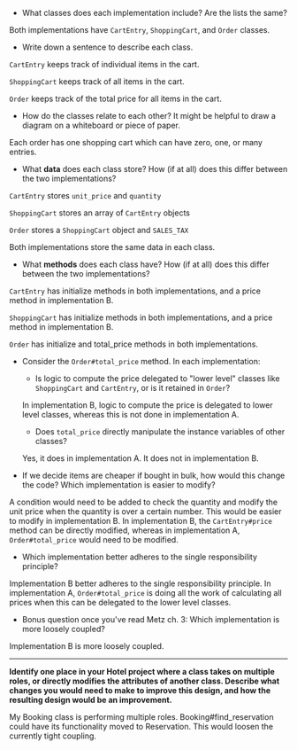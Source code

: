 - What classes does each implementation include? Are the lists the same?

Both implementations have `CartEntry`, `ShoppingCart`, and `Order` classes.

- Write down a sentence to describe each class.

`CartEntry` keeps track of individual items in the cart.

`ShoppingCart` keeps track of all items in the cart.

`Order` keeps track of the total price for all items in the cart.

- How do the classes relate to each other? It might be helpful to draw a diagram on a whiteboard or piece of paper.

Each order has one shopping cart which can have zero, one, or many entries.

- What **data** does each class store? How (if at all) does this differ between the two implementations?

`CartEntry` stores `unit_price` and `quantity`

`ShoppingCart` stores an array of `CartEntry` objects

`Order` stores a `ShoppingCart` object and `SALES_TAX`

Both implementations store the same data in each class.

- What **methods** does each class have? How (if at all) does this differ between the two implementations?

`CartEntry` has initialize methods in both implementations, and a price method in implementation B.

`ShoppingCart` has initialize methods in both implementations, and a price method in implementation B.

`Order` has initialize and total_price methods in both implementations.

- Consider the `Order#total_price` method. In each implementation:
    - Is logic to compute the price delegated to "lower level" classes like `ShoppingCart` and `CartEntry`, or is it retained in `Order`?

    In implementation B, logic to compute the price is delegated to lower level classes, whereas this is not done in implementation A.

    - Does `total_price` directly manipulate the instance variables of other classes?

    Yes, it does in implementation A. It does not in implementation B.

- If we decide items are cheaper if bought in bulk, how would this change the code? Which implementation is easier to modify?

A condition would need to be added to check the quantity and modify the unit price when the quantity is over a certain number. This would be easier to modify in implementation B. In implementation B, the `CartEntry#price` method can be directly modified, whereas in implementation A, `Order#total_price` would need to be modified. 

- Which implementation better adheres to the single responsibility principle?

Implementation B better adheres to the single responsibility principle. In implementation A, `Order#total_price` is doing all the work of calculating all prices when this can be delegated to the lower level classes. 

- Bonus question once you've read Metz ch. 3: Which implementation is more loosely coupled?

Implementation B is more loosely coupled. 

---

**Identify one place in your Hotel project where a class takes on multiple roles, or directly modifies the attributes of another class. Describe what changes you would need to make to improve this design, and how the resulting design would be an improvement.**

My Booking class is performing multiple roles. Booking#find_reservation could have its functionality moved to Reservation. This would loosen the currently tight coupling.